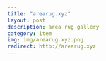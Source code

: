 ```yaml
---
title: "arearug.xyz"
layout: post
description: area rug gallery
category: item
img: img/arearug.xyz.png
redirect: http://arearug.xyz
---
```



